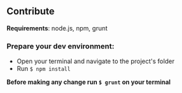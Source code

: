 ## Contribute

**Requirements**: node.js, npm, grunt

### Prepare your dev environment:
* Open your terminal and navigate to the project's folder
* Run `$ npm install`
 
**Before making any change run `$ grunt` on your terminal**
